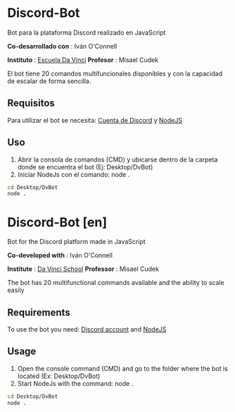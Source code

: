 # Discord-Bot
Bot para la plataforma Discord realizado en JavaScript

**Co-desarrollado con** : Iván O'Connell

**Instituto** : [Escuela Da Vinci](https://www.davinci.edu.ar)
**Profesor** : Misael Cudek

El bot tiene 20 comandos multifuncionales disponibles y con la capacidad de escalar de forma sencilla.

## Requisitos

Para utilizar el bot se necesita: [Cuenta de Discord](https://discord.com/) y [NodeJS](https://nodejs.org/es/)

## Uso

1. Abrir la consola de comandos (CMD) y ubicarse dentro de la carpeta donde se encuentra el bot (Ej: Desktop/DvBot)
2. Iniciar NodeJs con el comando: node . 

```bash
cd Desktop/DvBot
node .
```

# Discord-Bot [en]
Bot for the Discord platform made in JavaScript

**Co-developed with** : Iván O'Connell

**Institute** : [Da Vinci School](https://www.davinci.edu.ar)
**Professor** : Misael Cudek

The bot has 20 multifunctional commands available and the ability to scale easily

## Requirements

To use the bot you need: [Discord account](https://discord.com/) and [NodeJS](https://nodejs.org/en/)

## Usage

1. Open the console command (CMD) and go to the folder where the bot is located (Ex: Desktop/DvBot)
2. Start NodeJs with the command: node . 

```bash
cd Desktop/DvBot
node .
```


